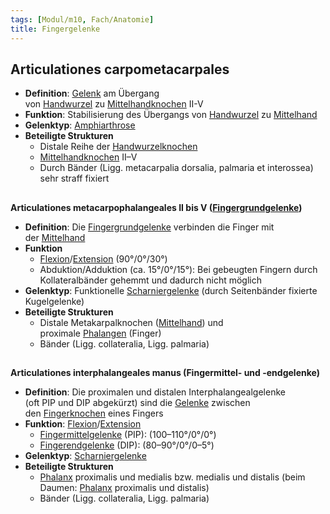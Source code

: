```yaml
---
tags: [Modul/m10, Fach/Anatomie]
title: Fingergelenke
---
```

## **Articulationes carpometacarpales**

-   **Definition**: [Gelenk](https://next.amboss.com/de/article/s60tmS#Z0e954beb9bb9a533764a65e9b806a324) am Übergang von [Handwurzel](https://next.amboss.com/de/article/io0JbS#Z1be93cd005906d2d91eef6e3fcfdc8e8) zu [Mittelhandknochen](https://next.amboss.com/de/article/io0JbS#Z695f4ff754ea3560786949b33b6426cd) II-V
-   **Funktion**: Stabilisierung des Übergangs von [Handwurzel](https://next.amboss.com/de/article/io0JbS#Z1be93cd005906d2d91eef6e3fcfdc8e8) zu [Mittelhand](https://next.amboss.com/de/article/io0JbS#Z695f4ff754ea3560786949b33b6426cd)
-   **Gelenktyp**: [Amphiarthrose](https://next.amboss.com/de/article/s60tmS#Z9e28158ddf766b4e6d18f7ec77548205)
-   **Beteiligte Strukturen**
    -   Distale Reihe der [Handwurzelknochen](https://next.amboss.com/de/article/io0JbS#Z1be93cd005906d2d91eef6e3fcfdc8e8)
    -   [Mittelhandknochen](https://next.amboss.com/de/article/io0JbS#Z695f4ff754ea3560786949b33b6426cd) II–V
    -   Durch Bänder (Ligg. metacarpalia dorsalia, palmaria et interossea) sehr straff fixiert

## 

**Articulationes metacarpophalangeales II bis V ([Fingergrundgelenke](https://next.amboss.com/de/article/io0JbS#Za9872cf0cfe8c78fbfd853363696c61b))**

-   **Definition**: Die [Fingergrundgelenke](https://next.amboss.com/de/article/io0JbS#Za9872cf0cfe8c78fbfd853363696c61b) verbinden die Finger mit der [Mittelhand](https://next.amboss.com/de/article/io0JbS#Z695f4ff754ea3560786949b33b6426cd)
-   **Funktion**
    -   [Flexion](https://next.amboss.com/de/article/H60KmS#Zc1a781e16b45f2ddc18b42365b8b0903)/[Extension](https://next.amboss.com/de/article/H60KmS#Zbdfd278a2badf97a52d598dc2cd2c497) (90°/0°/30°)
    -   Abduktion/Adduktion (ca. 15°/0°/15°): Bei gebeugten Fingern durch Kollateralbänder gehemmt und dadurch nicht möglich
-   **Gelenktyp**: Funktionelle [Scharniergelenke](https://next.amboss.com/de/article/s60tmS#Zab97a07e9a306cb5696072928c5785ff) (durch Seitenbänder fixierte Kugelgelenke)
-   **Beteiligte Strukturen**
    -   Distale Metakarpalknochen ([Mittelhand](https://next.amboss.com/de/article/io0JbS#Z695f4ff754ea3560786949b33b6426cd)) und proximale [Phalangen](https://next.amboss.com/de/article/io0JbS#Z8404c5bce0ee73bf757d8e20e16f6bde) (Finger)
    -   Bänder (Ligg. collateralia, Ligg. palmaria)

## 

**Articulationes interphalangeales manus (Fingermittel- und -endgelenke)**

-   **Definition**: Die proximalen und distalen Interphalangealgelenke (oft PIP und DIP abgekürzt) sind die [Gelenke](https://next.amboss.com/de/article/s60tmS#Z0e954beb9bb9a533764a65e9b806a324) zwischen den [Fingerknochen](https://next.amboss.com/de/article/io0JbS#Z4a4e36cc6cf06c3b37f30b4aa49c18a1) eines Fingers
-   **Funktion**: [Flexion](https://next.amboss.com/de/article/H60KmS#Zc1a781e16b45f2ddc18b42365b8b0903)/[Extension](https://next.amboss.com/de/article/H60KmS#Zbdfd278a2badf97a52d598dc2cd2c497)
    -   [Fingermittelgelenke](https://next.amboss.com/de/article/io0JbS#Z207cc2e407d723eccf103191f6065ce2) (PIP): (100–110°/0°/0°)
    -   [Fingerendgelenke](https://next.amboss.com/de/article/io0JbS#Z207cc2e407d723eccf103191f6065ce2) (DIP): (80–90°/0°/0–5°)
-   **Gelenktyp**: [Scharniergelenke](https://next.amboss.com/de/article/s60tmS#Zab97a07e9a306cb5696072928c5785ff)
-   **Beteiligte Strukturen**
    -   [Phalanx](https://next.amboss.com/de/article/io0JbS#Z8404c5bce0ee73bf757d8e20e16f6bde) proximalis und medialis bzw. medialis und distalis (beim Daumen: [Phalanx](https://next.amboss.com/de/article/io0JbS#Z8404c5bce0ee73bf757d8e20e16f6bde) proximalis und distalis)
    -   Bänder (Ligg. collateralia, Ligg. palmaria)

